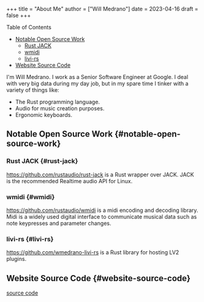 +++
title = "About Me"
author = ["Will Medrano"]
date = 2023-04-16
draft = false
+++

<div class="ox-hugo-toc toc">

<div class="heading">Table of Contents</div>

- [Notable Open Source Work](#notable-open-source-work)
    - [Rust JACK](#rust-jack)
    - [wmidi](#wmidi)
    - [livi-rs](#livi-rs)
- [Website Source Code](#website-source-code)

</div>
<!--endtoc-->

I'm Will Medrano. I work as a Senior Software Engineer at Google. I deal with
very big data during my day job, but in my spare time I tinker with a variety of
things like:

-   The Rust programming language.
-   Audio for music creation purposes.
-   Ergonomic keyboards.


## Notable Open Source Work {#notable-open-source-work}


### Rust JACK {#rust-jack}

<https://github.com/rustaudio/rust-jack> is a Rust wrapper over JACK. JACK is the
recommended Realtime audio API for Linux.


### wmidi {#wmidi}

<https://github.com/rustaudio/wmidi> is a midi encoding and decoding library. Midi
is a widely used digital interface to communicate musical data such as note
keypresses and parameter changes.


### livi-rs {#livi-rs}

<https://github.com/wmedrano-livi-rs> is a Rust library for hosting LV2 plugins.


## Website Source Code {#website-source-code}

[source code](https://github.com/wmedrano/wmedrano.dev)
